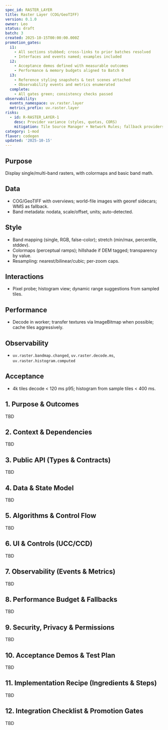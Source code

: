 ```yaml
---
spec_id: RASTER_LAYER
title: Raster Layer (COG/GeoTIFF)
version: 0.1.0
owner: Leo
status: draft
batch: 3
created: 2025-10-15T00:00:00.000Z
promotion_gates:
  i1:
    - All sections stubbed; cross-links to prior batches resolved
    - Interfaces and events named; examples included
  i2:
    - Acceptance demos defined with measurable outcomes
    - Performance & memory budgets aligned to Batch 0
  i3:
    - Reference styling snapshots & test scenes attached
    - Observability events and metrics enumerated
  complete:
    - All gates green; consistency checks passed
observability:
  events_namespace: uv.raster.layer
  metrics_prefix: uv.raster.layer
risks:
  - id: R-RASTER_LAYER-1
    desc: Provider variance (styles, quotas, CORS)
    mitigation: Tile Source Manager + Network Rules; fallback providers and offline cache
category: 1-mod
flavor: codegen
updated: '2025-10-15'
---
```


## Purpose
Display single/multi-band rasters, with colormaps and basic band math.

## Data
- COG/GeoTIFF with overviews; world-file images with georef sidecars; WMS as fallback.
- Band metadata: nodata, scale/offset, units; auto-detected.

## Style
- Band mapping (single, RGB, false-color); stretch (min/max, percentile, stddev).
- Colormaps (perceptual ramps); hillshade if DEM tagged; transparency by value.
- Resampling: nearest/bilinear/cubic; per-zoom caps.

## Interactions
- Pixel probe; histogram view; dynamic range suggestions from sampled tiles.

## Performance
- Decode in worker; transfer textures via ImageBitmap when possible; cache tiles aggressively.

## Observability
- `uv.raster.bandmap.changed`, `uv.raster.decode.ms`, `uv.raster.histogram.computed`

## Acceptance
- 4k tiles decode < 120 ms p95; histogram from sample tiles < 400 ms.

## 1. Purpose & Outcomes
TBD


## 2. Context & Dependencies
TBD


## 3. Public API (Types & Contracts)
TBD


## 4. Data & State Model
TBD


## 5. Algorithms & Control Flow
TBD


## 6. UI & Controls (UCC/CCD)
TBD


## 7. Observability (Events & Metrics)
TBD


## 8. Performance Budget & Fallbacks
TBD


## 9. Security, Privacy & Permissions
TBD


## 10. Acceptance Demos & Test Plan
TBD


## 11. Implementation Recipe (Ingredients & Steps)
TBD


## 12. Integration Checklist & Promotion Gates
TBD
